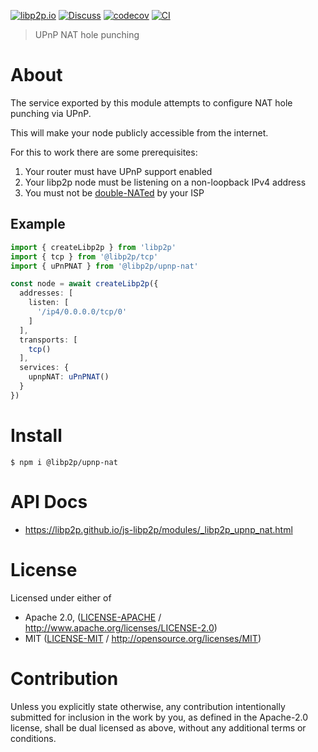[![libp2p.io](https://img.shields.io/badge/project-libp2p-yellow.svg?style=flat-square)](http://libp2p.io/)
[![Discuss](https://img.shields.io/discourse/https/discuss.libp2p.io/posts.svg?style=flat-square)](https://discuss.libp2p.io)
[![codecov](https://img.shields.io/codecov/c/github/libp2p/js-libp2p.svg?style=flat-square)](https://codecov.io/gh/libp2p/js-libp2p)
[![CI](https://img.shields.io/github/actions/workflow/status/libp2p/js-libp2p/main.yml?branch=main\&style=flat-square)](https://github.com/libp2p/js-libp2p/actions/workflows/main.yml?query=branch%3Amain)

> UPnP NAT hole punching

# About

The service exported by this module attempts to configure NAT hole punching
via UPnP.

This will make your node publicly accessible from the internet.

For this to work there are some prerequisites:

1. Your router must have UPnP support enabled
2. Your libp2p node must be listening on a non-loopback IPv4 address
3. You must not be [double-NATed](https://kb.netgear.com/30186/What-is-double-NAT-and-why-is-it-bad) by your ISP

## Example

```typescript
import { createLibp2p } from 'libp2p'
import { tcp } from '@libp2p/tcp'
import { uPnPNAT } from '@libp2p/upnp-nat'

const node = await createLibp2p({
  addresses: [
    listen: [
      '/ip4/0.0.0.0/tcp/0'
    ]
  ],
  transports: [
    tcp()
  ],
  services: {
    upnpNAT: uPnPNAT()
  }
})
```

# Install

```console
$ npm i @libp2p/upnp-nat
```

# API Docs

- <https://libp2p.github.io/js-libp2p/modules/_libp2p_upnp_nat.html>

# License

Licensed under either of

- Apache 2.0, ([LICENSE-APACHE](LICENSE-APACHE) / <http://www.apache.org/licenses/LICENSE-2.0>)
- MIT ([LICENSE-MIT](LICENSE-MIT) / <http://opensource.org/licenses/MIT>)

# Contribution

Unless you explicitly state otherwise, any contribution intentionally submitted for inclusion in the work by you, as defined in the Apache-2.0 license, shall be dual licensed as above, without any additional terms or conditions.
